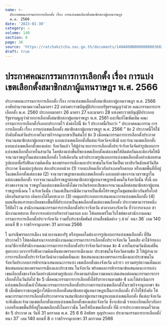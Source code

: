 ```yaml
---
name: >-
  ประกาศคณะกรรมการการเลือกตั้ง เรื่อง การแบ่งเขตเลือกตั้งสมาชิกสภาผู้แทนราษฎร
  พ.ศ. 2566
date: '2023-01-30'
category: ก
volume: 140
section: 8
page: 36
source: 'https://ratchakitcha.soc.go.th/documents/140A008N0000000003602.pdf'
draft: true
---
```


# ประกาศคณะกรรมการการเลือกตั้ง เรื่อง การแบ่งเขตเลือกตั้งสมาชิกสภาผู้แทนราษฎร พ.ศ. 2566

ประกาศคณะกรรมการการเลือกตั้ง เรื่อง การแบ่งเขตเลือกตั้งสมาชิกสภาผู้แทนราษฎร พ.ศ. 2566 อาศัยอำนาจตามความในมาตรา 22 แห่งพระราชบัญญัติประกอบรัฐธรรมนูญว่าด้วย คณะกรรมการการเลือกตั้ง พ.ศ. 2560 ประกอบมาตรา 26 มาตรา 27 และมาตรา 28 แห่งพระราชบัญญัติประกอบรัฐธรรมนูญว่าด้วยการเลือกตั้งสมาชิกสภาผู้แทนราษฎร พ.ศ. 2561 และที่แก้ไขเพิ่มเติม คณะกรรมการการเลือกตั้งจึงออกประกาศไว้ ดังต่อไปนี้ ข้อ 1 ประกาศนี้เรียกว่า “ ประกาศคณะกรรม การการเลือกตั้ง เรื่อง การแบ่งเขตเลือกตั้ง สมาชิกสภาผู้แทนราษฎร พ.ศ. 2566 ” ข้อ 2 ประกาศนี้ให้ใช้บังคับตั้งแต่วันประกาศในราชกิจจานุเบกษาเป็นต้นไป ข้อ 3 เมื่อคณะกรรมการการเลือกตั้งประกาศจำนวนสมาชิกสภาผู้แทนราษฎร แบบแบ่งเขตเลือกตั้งที่แต่ละจังหวัดจะพึงมี และจำนวนเขตเลือกตั้งแบบแบ่งเขตเลือกตั้งของแต่ละ จังหวัดแล้ว ให้ผู้อำนวยการการเลือกตั้งประจำจังหวัดจัดทำรูปแบบการแบ่งเขตเลือกตั้งภายในสามวัน โดยต้องแบ่งพื้นที่ของเขตเลือกตั้งแต่ละเขตให้ติดต่อกันและต้องจัดให้มีจานวนราษฎรในแต่ละเขตเลือกตั้ง ใกล้เคียงกัน แล้วประกาศรูปแบบการแบ่งเขตเลือกตั้งอย่างน้อยสามรูปแบบเพื่อรับฟังความคิดเห็น ของพรรคการเมืองและประชาชนในจังหวัดเป็นเวลาสิบวันนับแต่วันปิดประกาศ ซึ่งแต่ละรูปแบบ ต้องประกอบด้วย (1) รายละเอียดเกี่ยวกับอำเภอหรือตาบล หรือเขตพื้นที่ที่อยู่ในเขตเลือกตั้งแต่ละเขต (2) จานวนราษฎรของแต่ละเขตเลือกตั้ง และผลต่างของจานวนราษฎรในแต่ละเขตเลือกตั้ง จากจานวนเฉลี่ยราษฎรต่อสมาชิกสภาผู้แทนราษฎรหนึ่งคนในจังหวัดนั้น ทั้งนี้ ผลต่างของจานวน ราษฎรในแต่ละเขตเลือกตั้งไม่ควรเกินร้อยละสิบของจานวนเฉลี่ยต่อสมาชิกสภาผู้แทนราษฎรหนึ่งคน ใ นจังหวัดนั้น เว้นแต่เป็นกรณีมีความจาเป็นเพื่อให้ราษฎรในชุมชนเดียวกันหรือใกล้เคียงกันสามารถ เดินทางได้โดยสะดวก (3) เหตุผลประกอบการเสนอแนะการแบ่งเขตเลือกตั้ง (4) แผนที่แสดงรายละเอียดของพื้นที่ที่ประกอบเป็นเขตเลือกตั้งแต่ละเขตเลือกตั้ง ประกาศตามวรรคหนึ่ง ให้ปิดไว้ ณ สานักงานคณะกรรมการการเลือกตั้งประจาจังหวัด ศาลากลางจังหวัด ที่ว่าการอาเภอ สานักงานเทศบาล ที่ทาการองค์การบริหารส่วนตาบล และ ให้เผยแพร่ในเว็บไซต์ของสานักงานคณะกรรมการการเลือกตั้งประจาจังหวัด รวมทั้งประชาสัมพันธ์ ผ่านสื่อชนิดต่าง ๆ ด้วย ้ หนา 36 ่ เลม 140 ตอนที่ 8 ก ราชกิจจานุเบกษา 31 มกราคม 2566

ใ นกรณีพรรคการเมือง หน่วยงานของรัฐ หรือบุคคลใดต้องการรูปแบบการแบ่งเขตเลือกตั้ง ที่ปิดประกาศไว้ ให้ขอคัดสาเนาจากสานักงานคณะกรรมการการเลือกตั้งประจาจังหวัด โดยเสีย ค่าใช้จ่ายเองตามวิธีการที่สำนักงานคณะกรรมการการเลือกตั้งประจำจังหวัดกำหนด ข้อ 4 ภายในสามวันนับแต่สิ้นสุดระยะเวลาการรับฟังความคิดเห็นของพรรคการเมืองและ ประชาชนในจังหวัดตามข้อ 3 ให้ผู้อำนวยการการเลือกตั้งประจำจังหวัดนำความคิดเห็นและ ข้อเสนอแนะของพรรคการเมืองและประชาชนในจังหวัดประกอบการพิจารณาเสนอแนะการแบ่ง เขตเลือกตั้งของจังหวัด แล้วรว บรวมสรุปความเห็นและข้อเสนอแนะของพรรคการเมืองและประชาชน ในจังหวัด พร้อมผลการพิจารณาข้อเสนอแนะการแบ่งเขตเลือกตั้งของจังหวัดอย่างน้อยสามรูปแบบ เรียงตามลำดับความเหมาะสมเสนอต่อคณะกรรมการการเลือกตั้งในวันถัดไป ข้อ 5 เมื่อคณะกรรมการการเลือกตั้งได้รับรายงานตามข้อ 4 และได้ดำเนินการ แบ่งเขตเลือกตั้งแล้วให้คณะกรรมการการเลือกตั้งประกาศการแบ่งเขตเลือกตั้งในราชกิจจานุเบกษา ข้อ 6 เมื่อมีพระราชกฤษฎีกาให้มีการเลือกตั้งสมาชิกสภาผู้แทนราษฎรเป็นการเลือกตั้ง ทั่วไปใช้บังคับ ให้ คณะกรรมการการเลือกตั้งประกาศจานวนสมาชิกสภาผู้แทนราษฎรแบบแบ่งเขตเลือกตั้ง ที่แต่ละจังหวัดจะพึงมีและจำนวนเขตเลือกตั้งแบบแบ่งเขตเลือกตั้งของแต่ละจังหวัด ซึ่งจะต้องมี รายละเอียดเกี่ยวกับอาเภอหรือเขตพื้นที่ที่อยู่ในเขตเลือกตั้งในคราวนั้น โดยให้ถือเขตเลือกตั้ง ที่มี การประกาศกาหนดไว้ตามข้อ 5 ประกาศ ณ วันที่ 31 มกราคม พ.ศ. 25 6 6 อิทธิพร บุญประคอง ประธานกรรมการการเลือกตั้ง ้ หนา 37 ่ เลม 140 ตอนที่ 8 ก ราชกิจจานุเบกษา 31 มกราคม 2566
